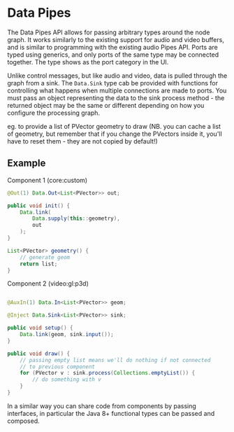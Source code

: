 # Data Pipes

The Data Pipes API allows for passing arbitrary types around the node graph. It works
similarly to the existing support for audio and video buffers, and is similar to programming
with the existing audio Pipes API. Ports are typed using generics, and only ports of the same
type may be connected together. The type shows as the port category in the UI.

Unlike control messages, but like audio and video, data is pulled through the graph from a sink.
The `Data.Sink` type cab be provided with functions for controlling what happens when multiple
connections are made to ports. You must pass an object representing the data to the sink process
method - the returned object may be the same or different depending on how you configure the
processing graph.

eg. to provide a list of PVector geometry to draw (NB. you can cache a list of geometry, but
remember that if you change the PVectors inside it, you'll have to reset them - they are not
copied by default!)

## Example

Component 1 (core:custom)

```java
@Out(1) Data.Out<List<PVector>> out;

public void init() {
    Data.link(
        Data.supply(this::geometry),
        out
    );
}

List<PVector> geometry() {
    // generate geom
    return list;
}

```

Component 2 (video:gl:p3d)

```java

@AuxIn(1) Data.In<List<PVector>> geom;

@Inject Data.Sink<List<PVector>> sink;

public void setup() {
    Data.link(geom, sink.input());
}

public void draw() {
    // passing empty list means we'll do nothing if not connected
    // to previous component
    for (PVector v : sink.process(Collections.emptyList()) {
        // do something with v
    }
}
```

In a similar way you can share code from components by passing interfaces, in particular
the Java 8+ functional types can be passed and composed.

